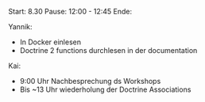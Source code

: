Start: 8.30
Pause: 12:00 - 12:45
Ende:

Yannik:
- In Docker einlesen
- Doctrine 2 functions durchlesen in der documentation


Kai: 
- 9:00 Uhr Nachbesprechung ds Workshops
- Bis ~13 Uhr wiederholung der Doctrine Associations
